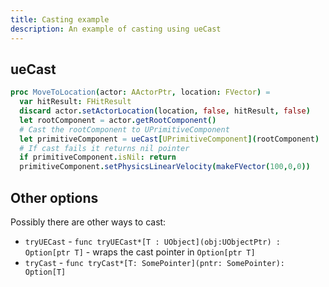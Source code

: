 ```yaml
---
title: Casting example
description: An example of casting using ueCast
---
```


## ueCast

```nim mark={5-8}
proc MoveToLocation(actor: AActorPtr, location: FVector) =
  var hitResult: FHitResult
  discard actor.setActorLocation(location, false, hitResult, false)
  let rootComponent = actor.getRootComponent()
  # Cast the rootComponent to UPrimitiveComponent
  let primitiveComponent = ueCast[UPrimitiveComponent](rootComponent)
  # If cast fails it returns nil pointer
  if primitiveComponent.isNil: return
  primitiveComponent.setPhysicsLinearVelocity(makeFVector(100,0,0))
```

## Other options

Possibly there are other ways to cast:
- `tryUECast` - `func tryUECast*[T : UObject](obj:UObjectPtr) : Option[ptr T]` - wraps the cast pointer in `Option[ptr T]`
- `tryCast` - `func tryCast*[T: SomePointer](pntr: SomePointer): Option[T]`